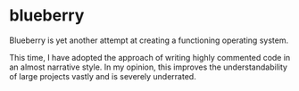 # blueberry

Blueberry is yet another attempt at creating a functioning operating system.

This time, I have adopted the approach of writing highly commented code in an almost narrative style. In my opinion, this improves the understandability of large projects vastly and is severely underrated.